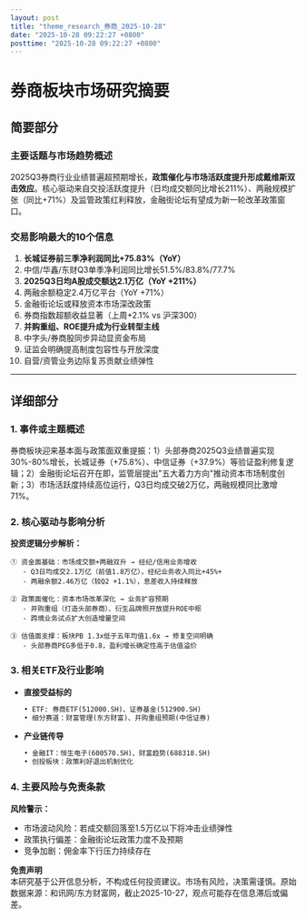 ```yaml
---
layout: post
title: "theme_research_券商_2025-10-28"
date: "2025-10-28 09:22:27 +0800"
posttime: "2025-10-28 09:22:27 +0800"
---
```


# 券商板块市场研究摘要

## 简要部分
### 主要话题与市场趋势概述
2025Q3券商行业业绩普遍超预期增长，**政策催化与市场活跃度提升形成戴维斯双击效应**。核心驱动来自交投活跃度提升（日均成交额同比增长211%）、两融规模扩张（同比+71%）及监管政策红利释放，金融街论坛有望成为新一轮改革政策窗口。

### 交易影响最大的10个信息
1. **长城证券前三季净利润同比+75.83%（YoY）**  
2. 中信/华鑫/东财Q3单季净利润同比增长51.5%/83.8%/77.7%  
3. **2025Q3日均A股成交额达2.1万亿（YoY +211%）**  
4. 两融余额稳定2.4万亿平台（YoY +71%）  
5. 金融街论坛或释放资本市场深改政策  
6. 券商指数超额收益显著（上周+2.1% vs 沪深300）  
7. **并购重组、ROE提升成为行业转型主线**  
8. 中字头/券商股同步异动显资金布局  
9. 证监会明确提高制度包容性与开放深度  
10. 自营/资管业务边际复苏贡献业绩弹性  

---

## 详细部分
### 1. 事件或主题概述
券商板块迎来基本面与政策面双重提振：1）头部券商2025Q3业绩普遍实现30%-80%增长，长城证券（+75.8%）、中信证券（+37.9%）等验证盈利修复逻辑；2）金融街论坛召开在即，监管层提出"五大着力方向"推动资本市场制度创新；3）市场活跃度持续高位运行，Q3日均成交破2万亿，两融规模同比激增71%。

### 2. 核心驱动与影响分析
**投资逻辑分步解析：**
```
① 资金面基础：市场成交额+两融双升 → 经纪/信用业务增收  
   - Q3日均成交2.1万亿（前值1.8万亿），经纪业务收入同比+45%+  
   - 两融余额2.46万亿（较Q2 +1.1%），息差收入持续释放  

② 政策面催化：资本市场改革深化 → 业务扩容预期  
   - 并购重组（打造头部券商）、衍生品牌照开放提升ROE中枢  
   - 跨境业务试点扩大创造增量空间  

③ 估值面支撑：板块PB 1.3x低于五年均值1.6x → 修复空间明确  
   - 头部券商PEG多低于0.8，盈利增长确定性高于估值溢价
```

### 3. 相关ETF及行业影响
- **直接受益标的**  
  ```markdown
  • ETF: 券商ETF(512000.SH)、证券基金(512900.SH)  
  • 细分赛道：财富管理(东方财富)、并购重组预期(中信证券)  
  ```
- **产业链传导**  
  ```markdown
  • 金融IT：恒生电子(600570.SH)、财富趋势(688318.SH)  
  • 创投板块：政策利好退出机制优化
  ```

### 4. 主要风险与免责条款
**风险警示：**  
- 市场波动风险：若成交额回落至1.5万亿以下将冲击业绩弹性  
- 政策执行偏差：金融街论坛政策力度不及预期  
- 竞争加剧：佣金率下行压力持续存在  

**免责声明**  
本研究基于公开信息分析，不构成任何投资建议。市场有风险，决策需谨慎。原始数据来源：和讯网/东方财富网，截止2025-10-27，观点可能存在信息滞后或偏差。